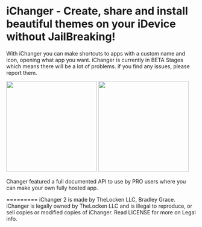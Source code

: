 iChanger - Create, share and install beautiful themes on your iDevice without JailBreaking!
=========
With iChanger you can make shortcuts to apps with a custom name and icon, opening what app you want.
iChanger is currently in BETA Stages which means there will be a lot of problems. if you find any issues, please report them.

 
<img src="http://www.lockenfiles.tk/git/novus10demo2.png" width="240"> <img src="http://www.lockenfiles.tk/git/flatestdemo3.png" width="240">

 
Changer featured a full documented API to use by PRO users where you can make your own fully hosted app.
 
 
=========
iChanger 2 is made by TheLocken LLC, Bradley Grace.
iChanger is legally owned by TheLocken LLC and is illegal to reproduce, or sell copies or modified copies of iChanger. Read LICENSE for more on Legal info.
